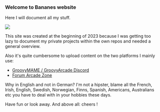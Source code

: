 ### Welcome to Bananes website
Here I will document all my stuff. 

![](https://user-images.githubusercontent.com/17674324/212750530-6cc27023-a4b4-4ab6-9db0-7365f2bc7fb8.jpg)

This site was created at the beginning of 2023 because I was getting too lazy to document my private projects within the own repos and needed a general overview. 

Also it's quite cumbersome to upload content on the two platforms I mainly use: 
- [GroovyMAME / GroovyArcade Discord](https://discord.gg/YtQ6pJh)
- [Forum Arcade Zone](https://forum.arcade-zone.de)

Why in English and not in German?  I'm not a hipster, blame all the French, Irish, English, Swedish, Norwegian, Finns, Spanish, Americans, Australians etc you have to deal with in your hobbies these days. 

Have fun or look away. And above all: cheers !
